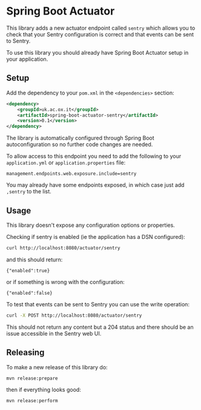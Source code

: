 Spring Boot Actuator
====================

This library adds a new actuator endpoint called `sentry` which allows you to check that your Sentry configuration is correct and that events can be sent to Sentry.

To use this library you should already have Spring Boot Actuator setup in your application.

Setup
-----

Add the dependency to your `pom.xml` in the `<dependencies>` section:

```xml
<dependency>
    <groupId>uk.ac.ox.it</groupId>
    <artifactId>spring-boot-actuator-sentry</artifactId>
    <version>0.1</version>
</dependency>
```

The library is automatically configured through Spring Boot autoconfiguration so no further code changes are needed.

To allow access to this endpoint you need to add the following to your `application.yml` or `application.properties` file:

```properties
management.endpoints.web.exposure.include=sentry
```

You may already have some endpoints exposed, in which case just add `,sentry` to the list.

Usage
-----

This library doesn't expose any configuration options or properties.

Checking if sentry is enabled (ie the application has a DSN configured):

```bash
curl http://localhost:8080/actuator/sentry
```
and this should return:

```terminaloutput
{"enabled":true}
```
or if something is wrong with the configuration:
```terminaloutput
{"enabled":false}
```

To test that events can be sent to Sentry you can use the write operation:

```bash
curl -X POST http://localhost:8080/actuator/sentry
```

This should not return any content but a 204 status and there should be an issue accessible in the Sentry web UI.


Releasing
---------

To make a new release of this library do:

```bash
mvn release:prepare
```

then if everything looks good:

```bash
mvn release:perform
```